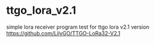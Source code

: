 # ttgo_lora_v2.1
simple lora receiver program test for ttgo lora v2.1 version https://github.com/LilyGO/TTGO-LoRa32-V2.1
